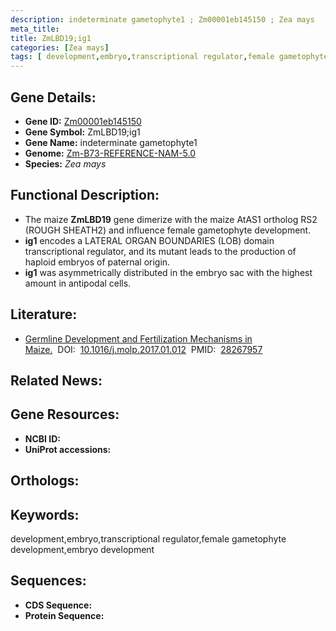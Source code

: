 ```yaml
---
description: indeterminate gametophyte1 ; Zm00001eb145150 ; Zea mays
meta_title:
title: ZmLBD19;ig1
categories: [Zea mays]
tags: [ development,embryo,transcriptional regulator,female gametophyte development,embryo development ]
---
```


## Gene Details:
- **Gene ID:**	[Zm00001eb145150]()
- **Gene Symbol:** ZmLBD19;ig1
- **Gene Name:** indeterminate gametophyte1
- **Genome:** [Zm-B73-REFERENCE-NAM-5.0]()
- **Species:** *Zea mays*

## Functional Description:
   - The maize **ZmLBD19** gene dimerize with the maize AtAS1 ortholog RS2 (ROUGH SHEATH2) and influence female gametophyte development.
   - **ig1** encodes a LATERAL ORGAN BOUNDARIES (LOB) domain transcriptional regulator, and its mutant leads to the production of haploid embryos of paternal origin.
   - **ig1** was asymmetrically distributed in the embryo sac with the highest amount in antipodal cells.

## Literature:
   - [Germline Development and Fertilization Mechanisms in Maize.]( https://www.sciencedirect.com/science/article/pii/S1674205217300138?via%3Dihub)&nbsp;&nbsp;DOI:&nbsp;&nbsp;[10.1016/j.molp.2017.01.012](https://www.sciencedirect.com/science/article/pii/S1674205217300138?via%3Dihub)&nbsp;&nbsp;PMID:&nbsp;&nbsp;[28267957](https://pubmed.ncbi.nlm.nih.gov/28267957/)

## Related News:

## Gene Resources:
- **NCBI ID:** [](https://www.ncbi.nlm.nih.gov/gene/?term=)
- **UniProt accessions:** [](https://www.uniprot.org/uniprotkb//entry)

## Orthologs:

## Keywords:
development,embryo,transcriptional regulator,female gametophyte development,embryo development

## Sequences:
- **CDS Sequence:**
- **Protein Sequence:**
